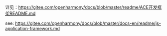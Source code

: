 详见：https://gitee.com/openharmony/docs/blob/master/readme/ACE开发框架README.md

see: https://gitee.com/openharmony/docs/blob/master/docs-en/readme/js-application-framework.md
